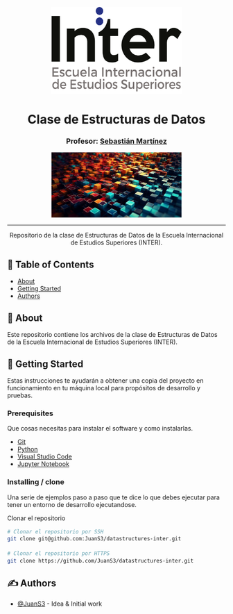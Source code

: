 <p align="center">
  <a href="" rel="noopener">
 <img width=300px height=200px src="assets/img/Logo.png" alt="INTER - Escuela Internacional de Estudios Superiores"></a>
</p>

<h1 align="center">Clase de Estructuras de Datos</h1>
<h3 align="center">Profesor: <a href="https://github.com/JuanS3">Sebastián Martínez</a></h3>


<p align="center">
  <a href="" rel="noopener">
 <img width=300px height=150px src="assets/img/esda.png" alt="Estructuras de datos"></a>
</p>

---

<p align="center"> Repositorio de la clase de Estructuras de Datos de la Escuela Internacional de Estudios Superiores (INTER).
    <br>
</p>

## 📝 Table of Contents

- [About](#about)
- [Getting Started](#getting_started)
- [Authors](#authors)

## 🧐 About <a name = "about"></a>

Este repositorio contiene los archivos de la clase de Estructuras de Datos de la Escuela Internacional de Estudios Superiores (INTER).

## 🏁 Getting Started <a name = "getting_started"></a>

Estas instrucciones te ayudarán a obtener una copia del proyecto en funcionamiento en tu máquina local para propósitos de desarrollo y pruebas.


### Prerequisites

Que cosas necesitas para instalar el software y como instalarlas.

  * [Git](https://git-scm.com/downloads)
  * [Python](https://www.python.org/downloads/)
  * [Visual Studio Code](https://code.visualstudio.com/download)
  * [Jupyter Notebook](https://jupyter.org/install)

### Installing / clone

Una serie de ejemplos paso a paso que te dice lo que debes ejecutar para tener un entorno de desarrollo ejecutandose.

Clonar el repositorio

```bash
# Clonar el repositorio por SSH
git clone git@github.com:JuanS3/datastructures-inter.git

# Clonar el repositorio por HTTPS
git clone https://github.com/JuanS3/datastructures-inter.git
```


## ✍️ Authors <a name = "authors"></a>

- [@JuanS3](http://github.com/JuanS3) - Idea & Initial work

